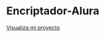 # Encriptador-Alura

<a href="https://dzaluc.github.io/Encriptador-Alura/">Visualiza mi proyecto</a>

